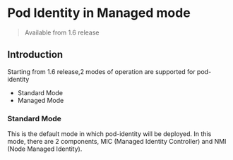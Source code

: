 # Pod Identity in Managed mode
> Available from 1.6 release

## Introduction

Starting from 1.6 release,2 modes of operation are supported for pod-identity
- Standard Mode
- Managed Mode

### Standard Mode

This is the default mode in which pod-identity will be deployed. In this mode, there are 2 components, MIC (Managed Identity Controller) and NMI (Node Managed Identity). 